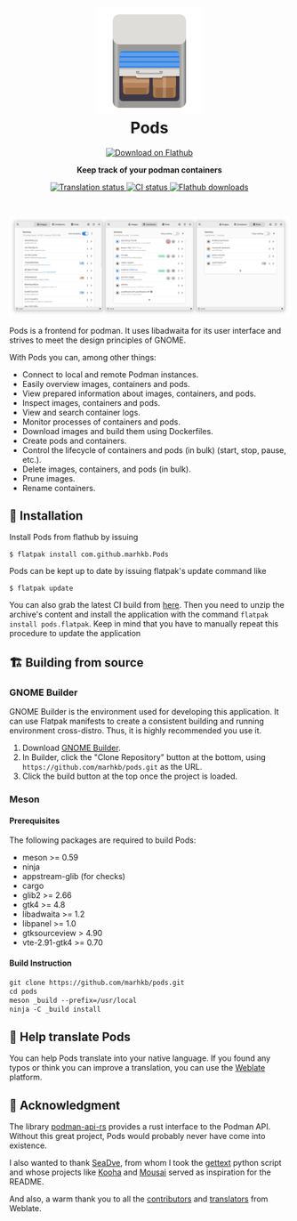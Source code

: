 <h1 align="center">
  <img src="data/icons/com.github.marhkb.Pods.svg" alt="Pods" width="192" height="192"/>
  <br>
  Pods
</h1>

<p align="center">
  <a href="https://flathub.org/apps/details/com.github.marhkb.Pods">
    <img width="200" alt="Download on Flathub" src="https://flathub.org/assets/badges/flathub-badge-en.svg"/>
  </a>
  <br>
</p>

<p align="center"><strong>Keep track of your podman containers</strong></p>

<p align="center">
  <a href="https://hosted.weblate.org/engage/pods/">
    <img src="https://hosted.weblate.org/widgets/pods/-/pods-1-0/svg-badge.svg" alt="Translation status" />
  </a>
  <a href="https://github.com/marhkb/pods/actions/workflows/ci.yml">
    <img src="https://github.com/marhkb/pods/actions/workflows/ci.yml/badge.svg" alt="CI status"/>
  </a>
  <a href="https://flathub.org/apps/details/com.github.marhkb.Pods">
    <img alt="Flathub downloads" src="https://img.shields.io/badge/dynamic/json?color=informational&label=downloads&logo=flathub&logoColor=white&query=%24.installs_total&url=https%3A%2F%2Fflathub.org%2Fapi%2Fv2%2Fstats%2Fcom.github.marhkb.Pods"/>
  </a>
</p>

<br>

<p align="center">
  <img src="data/resources/screenshots/preview.png" alt="Preview"/>
</p>

Pods is a frontend for podman. It uses libadwaita for its user interface and strives to meet the design principles of GNOME.

With Pods you can, among other things:

- Connect to local and remote Podman instances.
- Easily overview images, containers and pods.
- View prepared information about images, containers, and pods.
- Inspect images, containers and pods.
- View and search container logs.
- Monitor processes of containers and pods.
- Download images and build them using Dockerfiles.
- Create pods and containers.
- Control the lifecycle of containers and pods (in bulk) (start, stop, pause, etc.).
- Delete images, containers, and pods (in bulk).
- Prune images.
- Rename containers.

## 🔌 Installation
Install Pods from flathub by issuing
```shell
$ flatpak install com.github.marhkb.Pods
```
Pods can be kept up to date by issuing flatpak's update command like
```shell
$ flatpak update
```

You can also grab the latest CI build from [here](https://nightly.link/marhkb/pods/workflows/ci/main).
Then you need to unzip the archive's content and install the application with the command `flatpak install pods.flatpak`.
Keep in mind that you have to manually repeat this procedure to update the application


## 🏗️ Building from source

### GNOME Builder

GNOME Builder is the environment used for developing this application.
It can use Flatpak manifests to create a consistent building and running
environment cross-distro. Thus, it is highly recommended you use it.

1. Download [GNOME Builder](https://flathub.org/apps/details/org.gnome.Builder).
2. In Builder, click the "Clone Repository" button at the bottom, using `https://github.com/marhkb/pods.git` as the URL.
3. Click the build button at the top once the project is loaded.

### Meson

#### Prerequisites

The following packages are required to build Pods:

* meson >= 0.59
* ninja
* appstream-glib (for checks)
* cargo
* glib2 >= 2.66
* gtk4 >= 4.8
* libadwaita >= 1.2
* libpanel >= 1.0
* gtksourceview > 4.90
* vte-2.91-gtk4 >= 0.70

#### Build Instruction

```shell
git clone https://github.com/marhkb/pods.git
cd pods
meson _build --prefix=/usr/local
ninja -C _build install
```


## 🙌 Help translate Pods

You can help Pods translate into your native language. If you found any typos
or think you can improve a translation, you can use the [Weblate](https://hosted.weblate.org/engage/pods/) platform.


## 💝 Acknowledgment

The library [podman-api-rs](https://github.com/vv9k/podman-api-rs) provides a rust interface to the Podman API.
Without this great project, Pods would probably never have come into existence.

I also wanted to thank [SeaDve](https://github.com/SeaDve), from whom I took the [gettext](https://github.com/SeaDve/scripts/blob/0bd6f162ec8f2b3f0a9ad12816477fed934077db/gettext_rs.py) python script and whose projects like [Kooha](https://github.com/SeaDve/Kooha) and [Mousai](https://github.com/SeaDve/Mousai) served as inspiration for the README.

And also, a warm thank you to all the [contributors](https://github.com/marhkb/pods/graphs/contributors)
and [translators](https://hosted.weblate.org/engage/pods/) from Weblate.

